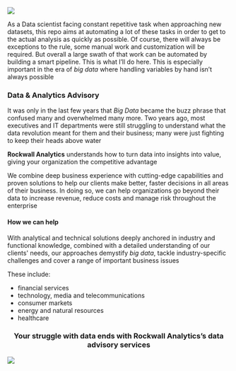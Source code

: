 ![](https://media.giphy.com/media/3oKIPEqDGUULpEU0aQ/giphy.gif)

As a Data scientist facing constant repetitive task when approaching new datasets, this repo aims at automating a lot of these tasks in order to get to the actual analysis as quickly as possible. Of course, there will always be exceptions to the rule, some manual work and customization will be required. But overall a large swath of that work can be automated by building a smart pipeline. This is what I’ll do here. This is especially important in the era of *big data* where handling variables by hand isn’t always possible

### Data & Analytics Advisory

It was only in the last few years that *Big Data* became the buzz phrase that confused many and overwhelmed many more. Two years ago, most executives and IT departments were still struggling to understand what the data revolution meant for them and their business; many were just fighting to keep their heads above water

**Rockwall Analytics** understands how to turn data into insights into value, giving your organization the competitive advantage

We combine deep business experience with cutting-edge capabilities and proven solutions to help our clients make better, faster decisions in all areas of their business. In doing so, we can help organizations go beyond their data to increase revenue, reduce costs and manage risk throughout the enterprise 

#### How we can help

With analytical and technical solutions deeply anchored in industry and functional knowledge, combined with a detailed understanding of our clients' needs, our approaches demystify *big data*, tackle industry-specific challenges and cover a range of important business issues

These include:

+ financial services
+ technology, media and telecommunications
+ consumer markets
+ energy and natural resources
+ healthcare


<center> <h3>Your struggle with data ends with Rockwall Analytics’s data advisory services</h3> </center>

![](https://drive.google.com/uc?export=view&id=1vu0AnrqIi-OK_3u8kd0BNCgCmtLfZ5iw)
